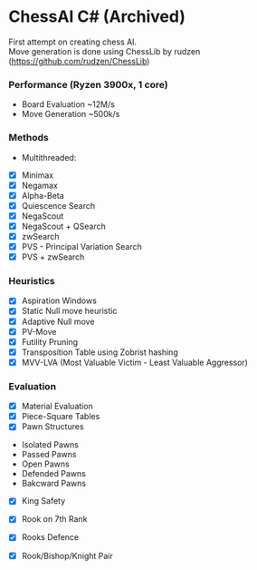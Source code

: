 # ChessAI C# (Archived)

First attempt on creating chess AI.  
Move generation is done using ChessLib by rudzen (https://github.com/rudzen/ChessLib)

### Performance (Ryzen 3900x, 1 core) 
 - Board Evaluation ~12M/s 
 - Move Generation  ~500k/s

### Methods
 - Multithreaded:
 - [x] Minimax
 - [x] Negamax
 - [x] Alpha-Beta  
 - [x] Quiescence Search  
 - [x] NegaScout  
 - [x] NegaScout + QSearch
 - [x] zwSearch
 - [x] PVS - Principal Variation Search
 - [x] PVS + zwSearch
 
### Heuristics
 - [x] Aspiration Windows   
 - [x] Static Null move heuristic  
 - [x] Adaptive Null move
 - [x] PV-Move
 - [x] Futility Pruning
 - [x] Transposition Table using Zobrist hashing   
 - [x] MVV-LVA (Most Valuable Victim - Least Valuable Aggressor)

### Evaluation
 - [x] Material Evaluation
 - [x] Piece-Square Tables
 - [x] Pawn Structures
 - Isolated Pawns
 - Passed Pawns
 - Open Pawns
 - Defended Pawns
 - Bakcward Pawns
 - [x] King Safety
 - [x] Rook on 7th Rank
 - [x] Rooks Defence
 - [x] Rook/Bishop/Knight Pair
   
